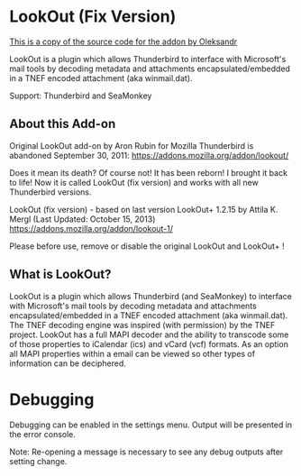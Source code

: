 # LookOut (Fix Version)

[This is a copy of the source code for the addon by Oleksandr](https://addons.thunderbird.net/nn-NO/thunderbird/addon/lookout-fix-version/)

LookOut is a plugin which allows Thunderbird to interface with Microsoft's mail tools by decoding metadata and attachments encapsulated/embedded in a TNEF encoded attachment (aka winmail.dat).

Support: Thunderbird and SeaMonkey


## About this Add-on
Original LookOut add-on by Aron Rubin for Mozilla Thunderbird is abandoned September 30, 2011:
https://addons.mozilla.org/addon/lookout/

Does it mean its death? Of course not! It has been reborn! I brought it back to life!
Now it is called LookOut (fix version) and works with all new Thunderbird versions.

LookOut (fix version) - based on last version LookOut+ 1.2.15 by Attila K. Mergl (Last Updated: October 15, 2013)
https://addons.mozilla.org/addon/lookout-1/

Please before use, remove or disable the original LookOut and LookOut+ !

## What is LookOut?

LookOut is a plugin which allows Thunderbird (and SeaMonkey) to interface with Microsoft's mail tools by decoding metadata and attachments encapsulated/embedded in a TNEF encoded attachment (aka winmail.dat).
The TNEF decoding engine was inspired (with permission) by the TNEF project. LookOut has a full MAPI decoder and the ability to transcode some of those properties to iCalendar (ics) and vCard (vcf) formats.
As an option all MAPI properties within a email can be viewed so other types of information can be deciphered.

# Debugging

Debugging can be enabled in the settings menu. Output will be presented in the error console.

Note: Re-opening a message is necessary to see any debug outputs after setting change.
